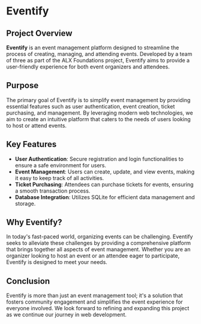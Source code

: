 # Eventify

## Project Overview

**Eventify** is an event management platform designed to streamline the process of creating, managing, and attending events. Developed by a team of three as part of the ALX Foundations project, Eventify aims to provide a user-friendly experience for both event organizers and attendees.

## Purpose

The primary goal of Eventify is to simplify event management by providing essential features such as user authentication, event creation, ticket purchasing, and management. By leveraging modern web technologies, we aim to create an intuitive platform that caters to the needs of users looking to host or attend events.

## Key Features

- **User Authentication**: Secure registration and login functionalities to ensure a safe environment for users.
- **Event Management**: Users can create, update, and view events, making it easy to keep track of all activities.
- **Ticket Purchasing**: Attendees can purchase tickets for events, ensuring a smooth transaction process.
- **Database Integration**: Utilizes SQLite for efficient data management and storage.

## Why Eventify?

In today's fast-paced world, organizing events can be challenging. Eventify seeks to alleviate these challenges by providing a comprehensive platform that brings together all aspects of event management. Whether you are an organizer looking to host an event or an attendee eager to participate, Eventify is designed to meet your needs.

## Conclusion

Eventify is more than just an event management tool; it's a solution that fosters community engagement and simplifies the event experience for everyone involved. We look forward to refining and expanding this project as we continue our journey in web development.
